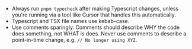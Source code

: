 - Always run `pnpm typecheck` after making Typescript changes, unless you're running via a tool like Cursor that handles this automatically.
- Typescript and TSX file names use kebab-case.
- Use comments sparingly. Comments should describe WHY the code does something, not WHAT is does. Never use comments to describe a point-in-time change, e.g. `// No longer using XYZ`.
